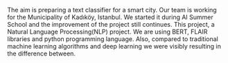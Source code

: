 The aim is preparing a text classifier for a smart city. Our team is working for the Municipality of Kadıköy, Istanbul. We started it during AI Summer School and the improvement of the project still continues.
This project, a Natural Language Processing(NLP) project.
We are using BERT, FLAIR libraries and python programming language.
Also, compared to traditional machine learning algorithms and deep learning we were visibly resulting in the difference between.
